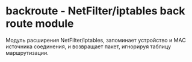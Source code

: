 # backroute - NetFilter/iptables back route module

Модуль расширения NetFilter/iptables, запоминает устройство и MAC источника соединения, и возвращает пакет, игнорируя таблицу маршрутизации.
